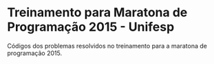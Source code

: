 # Treinamento para Maratona de Programação 2015 - Unifesp

Códigos dos problemas resolvidos no treinamento para a maratona de programação 2015.
